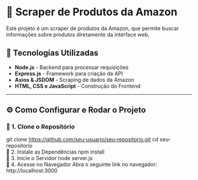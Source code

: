 # 🛒 Scraper de Produtos da Amazon

Este projeto é um scraper de produtos da Amazon, que permite buscar informações sobre produtos diretamente da interface web.

## 🚀 Tecnologias Utilizadas

- **Node.js** - Backend para processar requisições
- **Express.js** - Framework para criação da API
- **Axios & JSDOM** - Scraping de dados da Amazon
- **HTML, CSS e JavaScript** - Construção do Frontend

---

## ⚙️ Como Configurar e Rodar o Projeto

### 🔹 1. Clone o Repositório
git clone https://github.com/seu-usuario/seu-repositorio.git
cd seu-repositorio <br/>
🔹 2. Instale as Dependências
npm install <br/>
🔹 3. Inicie o Servidor
node server.js <br/>
🔹 4. Acesse no Navegador
Abra o seguinte link no navegador:
http://localhost:3000 <br/>
